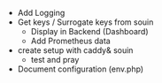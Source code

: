 - Add Logging
- Get keys / Surrogate keys from souin
  - Display in Backend (Dashboard)
  - Add Prometheus data
- create setup with caddy& souin
  - test and pray
- Document configuration (env.php)
